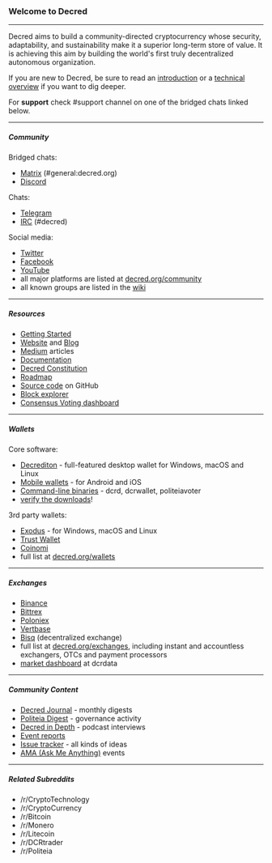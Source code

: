 ### Welcome to Decred

---

Decred aims to build a community-directed cryptocurrency whose security, adaptability, and sustainability make it a superior long-term store of value. It is achieving this aim by building the world's first truly decentralized autonomous organization.

If you are new to Decred, be sure to read an [introduction](https://decred.org/) or a [technical overview](https://docs.decred.org/research/overview/) if you want to dig deeper.

For **support** check #support channel on one of the bridged chats linked below.

---

##### Community

Bridged chats:

- [Matrix](https://chat.decred.org/) (#general:decred.org)
- [Discord](https://discord.gg/GJ2GXfz)

Chats:

- [Telegram](https://t.me/decred)
- [IRC](https://webchat.freenode.net/#decred) (#decred)

Social media:

- [Twitter](https://twitter.com/decredproject)
- [Facebook](https://www.facebook.com/decredproject/)
- [YouTube](https://www.youtube.com/decredchannel)
- all major platforms are listed at [decred.org/community](https://decred.org/community/)
- all known groups are listed in the [wiki](https://github.com/decredcommunity/wiki/blob/master/wiki/social-media.md)

---

##### Resources

- [Getting Started](https://decred.org/#guide)
- [Website](https://decred.org) and [Blog](https://blog.decred.org/)
- [Medium](https://medium.com/decred) articles
- [Documentation](https://docs.decred.org/)
- [Decred Constitution](https://docs.decred.org/getting-started/constitution/) 
- [Roadmap](https://decred.org/roadmap/)
- [Source code](https://github.com/decred/) on GitHub
- [Block explorer](https://dcrdata.decred.org/)
- [Consensus Voting dashboard](https://voting.decred.org/)

---

##### Wallets

Core software:

- [Decrediton](https://decred.org/wallets/#decrediton) - full-featured desktop wallet for Windows, macOS and Linux
- [Mobile wallets](https://decred.org/wallets/#mobilewallets) - for Android and iOS
- [Command-line binaries](https://github.com/decred/decred-binaries/releases/latest) - dcrd, dcrwallet, politeiavoter
- [verify the downloads](https://docs.decred.org/advanced/verifying-binaries/)!

3rd party wallets:

- [Exodus](https://www.exodus.io/download/) - for Windows, macOS and Linux
- [Trust Wallet](https://trustwallet.com/)
- [Coinomi](https://www.coinomi.com/downloads/)
- full list at [decred.org/wallets](https://decred.org/wallets/)

---

##### Exchanges 

- [Binance](https://www.binance.com/)
- [Bittrex](https://international.bittrex.com/Market/Index?MarketName=BTC-DCR)
- [Poloniex](https://poloniex.com/exchange#btc_dcr)
- [Vertbase](https://www.vertbase.com/)
- [Bisq](https://bisq.network/markets/) (decentralized exchange)
- full list at [decred.org/exchanges](https://decred.org/exchanges/), including instant and accountless exchangers, OTCs and payment processors
- [market dashboard](https://explorer.dcrdata.org/market) at dcrdata

---

##### Community Content

- [Decred Journal](https://xaur.github.io/decred-news/) - monthly digests
- [Politeia Digest](https://blockcommons.red/politeia-digest/) - governance activity
- [Decred in Depth](https://soundcloud.com/decredindepth) - podcast interviews
- [Event reports](https://github.com/decredcommunity/events)
- [Issue tracker](https://github.com/decredcommunity/issues/issues) - all kinds of ideas
- [AMA (Ask Me Anything)](https://www.reddit.com/r/decred/wiki/index#wiki_ama_.28ask_me_anything.29_events) events

---

##### Related Subreddits

- /r/CryptoTechnology
- /r/CryptoCurrency
- /r/Bitcoin
- /r/Monero
- /r/Litecoin
- /r/DCRtrader
- /r/Politeia
